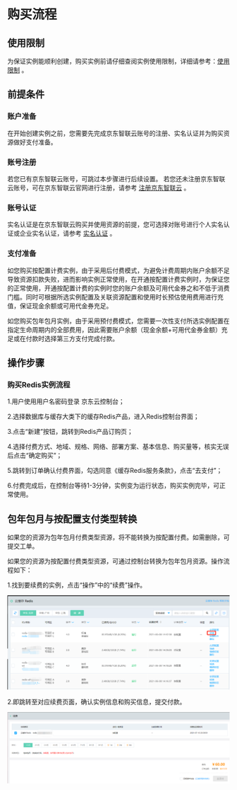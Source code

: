 # 购买流程


## 使用限制
为保证实例能顺利创建，购买实例前请仔细查阅实例使用限制，详细请参考：[使用限制](../Introduction/Restrictions.md)  。

##  前提条件
### 账户准备
在开始创建实例之前，您需要先完成京东智联云账号的注册、实名认证并为购买资源做好支付准备。

### 账号注册
若您已有京东智联云账号，可跳过本步骤进行后续设置。 若您还未注册京东智联云账号，可在京东智联云官网进行注册，请参考 [注册京东智联云](https://user.jdcloud.com/register)  。

### 账号认证
实名认证是在京东智联云购买并使用资源的前提，您可选择对账号进行个人实名认证或企业实名认证，请参考 [实名认证](https://docs.jdcloud.com/cn/real-name-verification/introduction
) 。

### 支付准备
如您购买按配置计费实例，由于采用后付费模式，为避免计费周期内账户余额不足导致资源扣款失败，进而影响实例正常使用，在开通按配置计费实例时，为保证您的正常使用，开通按配置计费的实例时您的账户余额及可用代金券之和不低于消费门槛。同时可根据所选实例配置及关联资源配置和使用时长预估使用费用进行充值，保证现金余额或可用代金券充足。

如您购买包年包月实例，由于采用预付费模式，您需要一次性支付所选实例配置在指定生命周期内的全部费用，因此需要账户余额（现金余额+可用代金券金额）充足或在付款时选择第三方支付完成付款。


##  操作步骤

### 购买Redis实例流程

1.用户使用用户名密码登录 京东云控制台；

2.选择数据库与缓存大类下的缓存Redis产品，进入Redis控制台界面；

3.点击“新建”按钮，跳转到Redis产品订购页；

4.选择付费方式、地域、规格、网络、部署方案、基本信息、购买量等，核实无误后点击“确定购买”；

5.跳转到订单确认付费界面，勾选同意《缓存Redis服务条款》，点击“去支付”；

6.付费完成后，在控制台等待1-3分钟，实例变为运行状态，购买实例完毕，可正常使用。



##  包年包月与按配置支付类型转换

如果您的资源为包年包月付费类型资源，将不能转换为按配置付费。如需删除，可提交工单。

如果您的资源为按配置付费类型资源，可通过控制台转换为包年包月资源。操作流程如下：

1.找到要续费的实例，点击“操作”中的“续费”操作。

![](../../../../image/Redis/Purchase-Process-1.png)

2.即跳转至对应续费页面，确认实例信息和购买信息，提交付款。

![](../../../../image/Redis/Purchase-Process-2.png)



